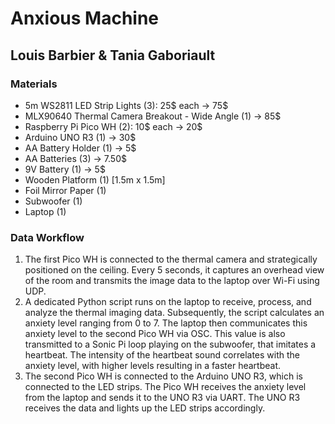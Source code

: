 # Anxious Machine

## Louis Barbier & Tania Gaboriault

### Materials

- 5m WS2811 LED Strip Lights (3): 25$ each -> 75$
- MLX90640 Thermal Camera Breakout - Wide Angle (1) -> 85$
- Raspberry Pi Pico WH (2): 10$ each -> 20$
- Arduino UNO R3 (1) -> 30$
- AA Battery Holder (1) -> 5$
- AA Batteries (3) -> 7.50$
- 9V Battery (1) -> 5$
- Wooden Platform (1) [1.5m x 1.5m]
- Foil Mirror Paper (1)
- Subwoofer (1)
- Laptop (1)

### Data Workflow

1.  The first Pico WH is connected to the thermal camera and strategically positioned on the ceiling. Every 5 seconds, it captures an overhead view of the room and transmits the image data to the laptop over Wi-Fi using UDP.
2.  A dedicated Python script runs on the laptop to receive, process, and analyze the thermal imaging data. Subsequently, the script calculates an anxiety level ranging from 0 to 7. The laptop then communicates this anxiety level to the second Pico WH via OSC. This value is also transmitted to a Sonic Pi loop playing on the subwoofer, that imitates a heartbeat. The intensity of the heartbeat sound correlates with the anxiety level, with higher levels resulting in a faster heartbeat.
3.  The second Pico WH is connected to the Arduino UNO R3, which is connected to the LED strips. The Pico WH receives the anxiety level from the laptop and sends it to the UNO R3 via UART. The UNO R3 receives the data and lights up the LED strips accordingly.
